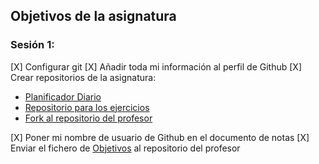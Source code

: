 ## Objetivos de la asignatura
### Sesión 1:

[X] Configurar git
[X] Añadir toda mi información al perfil de Github
[X] Crear repositorios de la asignatura:
- [Planificador Diario](https://github.com/jomaenfe/Planificador_diario-IV1819)
- [Repositorio para los ejercicios](https://github.com/jomaenfe/Ejercicios-IV1819)
- [Fork al repositorio del profesor](https://github.com/jomaenfe/IV-18-19)

[X] Poner mi nombre de usuario de Github en el documento de notas
[X] Enviar el fichero de [Objetivos]() al repositorio del profesor



